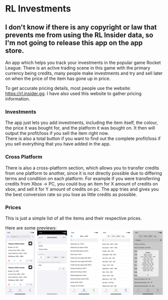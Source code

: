 # RL Investments
## I don't know if there is any copyright or law that prevents me from using the RL Insider data, so I'm not going to release this app on the app store.


An app which helps you track your investments in the popular game Rocket League. There is an active trading scene in this game with the primary currency being credits, many people make investments and try and sell later on when the price of the item has gone up in price.

To get accurate pricing details, most people use the website: https://rl.insider.gg. I have also used this website to gather pricing information.

### Investments
The app just lets you add investments, including the item itself, the colour, the price it was bought for, and the platform it was bought on. It then will output the profit/loss if you sell the item right now.\
There is also a total button if you want to find out the complete profit/loss if you sell everything that you have added in the app.

### Cross Platform
There is also a cross-platform section, which allows you to transfer credits from one platform to another, since it is not directly possible due to differing terms and condition on each platform. For example if you were transferring credits from Xbox -> PC, you could buy an item for X amount of credits on xbox, and sell it for Y amount of credits on pc. The app tries and gives you the best conversion rate so you lose as little credits as possible.

### Prices
This is just a simple list of all the items and their respective prices.

Here are some previews:
![Previews](https://github.com/AryaaSk/RL-Investments/blob/main/Previews/Previews.png?raw=true)
